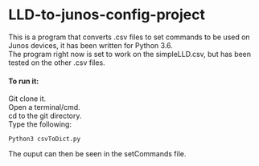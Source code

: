 # LLD-to-junos-config-project
This is a program that converts .csv files to set commands to be used on Junos devices, it has been written for Python 3.6.   
The program right now is set to work on the simpleLLD.csv, but has been tested on the other .csv files.

#### To run it:

Git clone it.   
Open a terminal/cmd.   
cd to the git directory.   
Type the following:   
```shell
Python3 csvToDict.py
```
The ouput can then be seen in the setCommands file.
